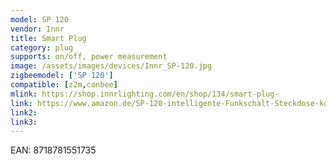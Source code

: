 ```yaml
---
model: SP 120
vendor: Innr
title: Smart Plug
category: plug
supports: on/off, power measurement
image: /assets/images/devices/Innr_SP-120.jpg
zigbeemodel: ['SP 120']
compatible: [z2m,conbee]
mlink: https://shop.innrlighting.com/en/shop/134/smart-plug-
link: https://www.amazon.de/SP-120-intelligente-Funkschalt-Steckdose-kompatibel/dp/B074MD6W37
link2: 
link3: 
---
```

EAN: 8718781551735
